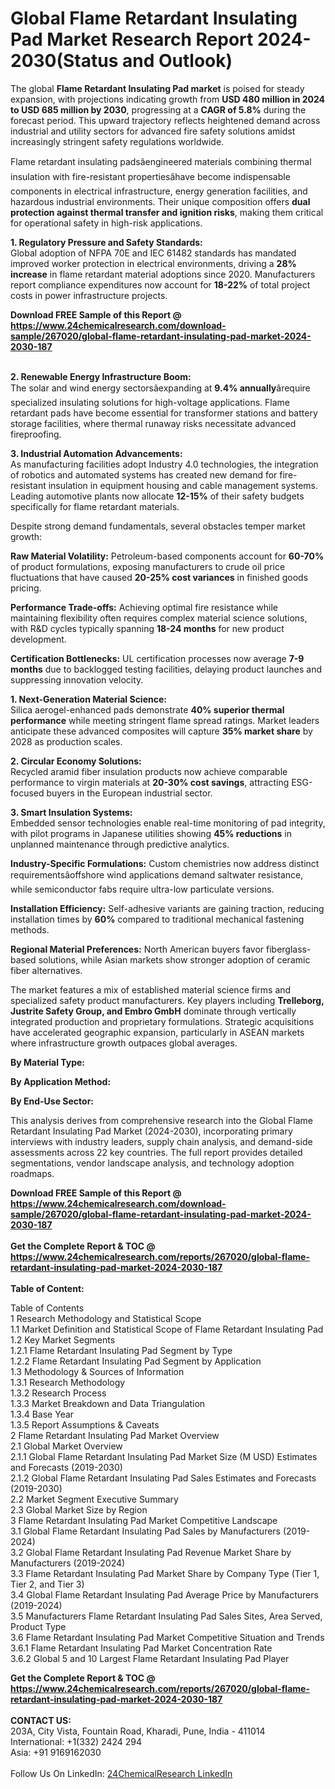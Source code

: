 <h1>Global Flame Retardant Insulating Pad Market Research Report 2024-2030(Status and Outlook)</h1><p>The global <strong>Flame Retardant Insulating Pad market</strong> is poised for steady expansion, with projections indicating growth from <strong>USD 480 million in 2024 to USD 685 million by 2030</strong>, progressing at a <strong>CAGR of 5.8%</strong> during the forecast period. This upward trajectory reflects heightened demand across industrial and utility sectors for advanced fire safety solutions amidst increasingly stringent safety regulations worldwide.</p><p>Flame retardant insulating padsâengineered materials combining thermal insulation with fire-resistant propertiesâhave become indispensable components in electrical infrastructure, energy generation facilities, and hazardous industrial environments. Their unique composition offers <strong>dual protection against thermal transfer and ignition risks</strong>, making them critical for operational safety in high-risk applications.</p><p><strong>1. Regulatory Pressure and Safety Standards:</strong><br>
Global adoption of NFPA 70E and IEC 61482 standards has mandated improved worker protection in electrical environments, driving a <strong>28% increase</strong> in flame retardant material adoptions since 2020. Manufacturers report compliance expenditures now account for <strong>18-22%</strong> of total project costs in power infrastructure projects.</p><div><b>Download FREE Sample of this Report @ 
            <a href="https://www.24chemicalresearch.com/download-sample/267020/global-flame-retardant-insulating-pad-market-2024-2030-187">
            https://www.24chemicalresearch.com/download-sample/267020/global-flame-retardant-insulating-pad-market-2024-2030-187</a></b></div><br><p><strong>2. Renewable Energy Infrastructure Boom:</strong><br>
The solar and wind energy sectorsâexpanding at <strong>9.4% annually</strong>ârequire specialized insulating solutions for high-voltage applications. Flame retardant pads have become essential for transformer stations and battery storage facilities, where thermal runaway risks necessitate advanced fireproofing.</p><p><strong>3. Industrial Automation Advancements:</strong><br>
As manufacturing facilities adopt Industry 4.0 technologies, the integration of robotics and automated systems has created new demand for fire-resistant insulation in equipment housing and cable management systems. Leading automotive plants now allocate <strong>12-15%</strong> of their safety budgets specifically for flame retardant materials.</p><p>Despite strong demand fundamentals, several obstacles temper market growth:</p><p><strong>Raw Material Volatility:</strong> Petroleum-based components account for <strong>60-70%</strong> of product formulations, exposing manufacturers to crude oil price fluctuations that have caused <strong>20-25% cost variances</strong> in finished goods pricing.</p><p><strong>Performance Trade-offs:</strong> Achieving optimal fire resistance while maintaining flexibility often requires complex material science solutions, with R&amp;D cycles typically spanning <strong>18-24 months</strong> for new product development.</p><p><strong>Certification Bottlenecks:</strong> UL certification processes now average <strong>7-9 months</strong> due to backlogged testing facilities, delaying product launches and suppressing innovation velocity.</p><p><strong>1. Next-Generation Material Science:</strong><br>
Silica aerogel-enhanced pads demonstrate <strong>40% superior thermal performance</strong> while meeting stringent flame spread ratings. Market leaders anticipate these advanced composites will capture <strong>35% market share</strong> by 2028 as production scales.</p><p><strong>2. Circular Economy Solutions:</strong><br>
Recycled aramid fiber insulation products now achieve comparable performance to virgin materials at <strong>20-30% cost savings</strong>, attracting ESG-focused buyers in the European industrial sector.</p><p><strong>3. Smart Insulation Systems:</strong><br>
Embedded sensor technologies enable real-time monitoring of pad integrity, with pilot programs in Japanese utilities showing <strong>45% reductions</strong> in unplanned maintenance through predictive analytics.</p><p><strong>Industry-Specific Formulations:</strong> Custom chemistries now address distinct requirementsâoffshore wind applications demand saltwater resistance, while semiconductor fabs require ultra-low particulate versions.</p><p><strong>Installation Efficiency:</strong> Self-adhesive variants are gaining traction, reducing installation times by <strong>60%</strong> compared to traditional mechanical fastening methods.</p><p><strong>Regional Material Preferences:</strong> North American buyers favor fiberglass-based solutions, while Asian markets show stronger adoption of ceramic fiber alternatives.</p><p>The market features a mix of established material science firms and specialized safety product manufacturers. Key players including <strong>Trelleborg, Justrite Safety Group, and Embro GmbH</strong> dominate through vertically integrated production and proprietary formulations. Strategic acquisitions have accelerated geographic expansion, particularly in ASEAN markets where infrastructure growth outpaces global averages.</p><p><strong>By Material Type:</strong></p><p><strong>By Application Method:</strong></p><p><strong>By End-Use Sector:</strong></p><p>This analysis derives from comprehensive research into the Global Flame Retardant Insulating Pad Market (2024-2030), incorporating primary interviews with industry leaders, supply chain analysis, and demand-side assessments across 22 key countries. The full report provides detailed segmentations, vendor landscape analysis, and technology adoption roadmaps.</p><div><b>Download FREE Sample of this Report @ 
            <a href="https://www.24chemicalresearch.com/download-sample/267020/global-flame-retardant-insulating-pad-market-2024-2030-187">
            https://www.24chemicalresearch.com/download-sample/267020/global-flame-retardant-insulating-pad-market-2024-2030-187</a></b></div><br><div><b>Get the Complete Report & TOC @ 
            <a href="https://www.24chemicalresearch.com/reports/267020/global-flame-retardant-insulating-pad-market-2024-2030-187">
            https://www.24chemicalresearch.com/reports/267020/global-flame-retardant-insulating-pad-market-2024-2030-187</a></b></div><br>
            <b>Table of Content:</b><p>Table of Contents<br />
1 Research Methodology and Statistical Scope<br />
1.1 Market Definition and Statistical Scope of Flame Retardant Insulating Pad<br />
1.2 Key Market Segments<br />
1.2.1 Flame Retardant Insulating Pad Segment by Type<br />
1.2.2 Flame Retardant Insulating Pad Segment by Application<br />
1.3 Methodology & Sources of Information<br />
1.3.1 Research Methodology<br />
1.3.2 Research Process<br />
1.3.3 Market Breakdown and Data Triangulation<br />
1.3.4 Base Year<br />
1.3.5 Report Assumptions & Caveats<br />
2 Flame Retardant Insulating Pad Market Overview<br />
2.1 Global Market Overview<br />
2.1.1 Global Flame Retardant Insulating Pad Market Size (M USD) Estimates and Forecasts (2019-2030)<br />
2.1.2 Global Flame Retardant Insulating Pad Sales Estimates and Forecasts (2019-2030)<br />
2.2 Market Segment Executive Summary<br />
2.3 Global Market Size by Region<br />
3 Flame Retardant Insulating Pad Market Competitive Landscape<br />
3.1 Global Flame Retardant Insulating Pad Sales by Manufacturers (2019-2024)<br />
3.2 Global Flame Retardant Insulating Pad Revenue Market Share by Manufacturers (2019-2024)<br />
3.3 Flame Retardant Insulating Pad Market Share by Company Type (Tier 1, Tier 2, and Tier 3)<br />
3.4 Global Flame Retardant Insulating Pad Average Price by Manufacturers (2019-2024)<br />
3.5 Manufacturers Flame Retardant Insulating Pad Sales Sites, Area Served, Product Type<br />
3.6 Flame Retardant Insulating Pad Market Competitive Situation and Trends<br />
3.6.1 Flame Retardant Insulating Pad Market Concentration Rate<br />
3.6.2 Global 5 and 10 Largest Flame Retardant Insulating Pad Player</p><div><b>Get the Complete Report & TOC @ 
            <a href="https://www.24chemicalresearch.com/reports/267020/global-flame-retardant-insulating-pad-market-2024-2030-187">
            https://www.24chemicalresearch.com/reports/267020/global-flame-retardant-insulating-pad-market-2024-2030-187</a></b></div><br><b>CONTACT US:</b><br>
            203A, City Vista, Fountain Road, Kharadi, Pune, India - 411014<br>
            International: +1(332) 2424 294<br>
            Asia: +91 9169162030 <br><br>
            Follow Us On LinkedIn: <a href="https://www.linkedin.com/company/24chemicalresearch/">24ChemicalResearch LinkedIn</a>